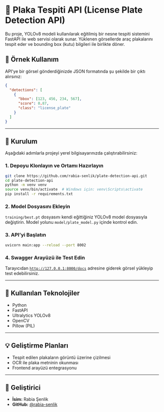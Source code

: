 
# 🚗 Plaka Tespiti API (License Plate Detection API)

Bu proje, YOLOv8 modeli kullanılarak eğitilmiş bir nesne tespiti sistemini FastAPI ile web servisi olarak sunar. Yüklenen görsellerde araç plakalarını tespit eder ve bounding box (kutu) bilgileri ile birlikte döner.

## 📸 Örnek Kullanım

API'ye bir görsel gönderdiğinizde JSON formatında şu şekilde bir çıktı alırsınız:

```json
{
  "detections": [
    {
      "bbox": [123, 456, 234, 567],
      "score": 0.87,
      "class": "license_plate"
    }
  ]
}
```

---

## 🔧 Kurulum

Aşağıdaki adımlarla projeyi yerel bilgisayarınızda çalıştırabilirsiniz:

### 1. Depoyu Klonlayın ve Ortamı Hazırlayın

```bash
git clone https://github.com/rabia-senlik/plate-detection-api.git
cd plate-detection-api
python -m venv venv
source venv/bin/activate  # Windows için: venv\Scripts\activate
pip install -r requirements.txt
```

### 2. Model Dosyasını Ekleyin

`training/best.pt` dosyasını kendi eğittiğiniz YOLOv8 model dosyasıyla değiştirin. Model yolunu `model/plate_model.py` içinde kontrol edin.

### 3. API’yi Başlatın

```bash
uvicorn main:app --reload --port 8002
```

### 4. Swagger Arayüzü ile Test Edin

Tarayıcıdan [`http://127.0.0.1:8000/docs`](http://127.0.0.1:8000/docs) adresine giderek görsel yükleyip test edebilirsiniz.

---

## 🧠 Kullanılan Teknolojiler

- Python  
- FastAPI  
- Ultralytics YOLOv8  
- OpenCV  
- Pillow (PIL)

---

## 💡 Geliştirme Planları

- Tespit edilen plakaların görüntü üzerine çizilmesi  
- OCR ile plaka metninin okunması  
- Frontend arayüzü entegrasyonu

---

## 👤 Geliştirici

- **İsim:** Rabia Şenlik  
- **GitHub:** [@rabia-senlik](https://github.com/rabia-senlik)

